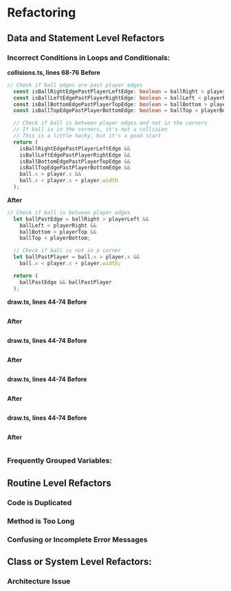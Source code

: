 # Refactoring
## Data and Statement Level Refactors
### Incorrect Conditions in Loops and Conditionals:
**collisions.ts, lines 68-76**
**Before**
```typescript
// Check if ball edges are past player edges
  const isBallRightEdgePastPlayerLeftEdge: boolean = ballRight > playerLeft; // ball right edge past player left edge
  const isBallLeftEdgePastPlayerRightEdge: boolean = ballLeft < playerRight; // ball left edge past player right edge
  const isBallBottomEdgePastPlayerTopEdge: boolean = ballBottom > playerTop; // ball bottom edge past player top edge
  const isBallTopEdgePastPlayerBottomEdge: boolean = ballTop < playerBottom; // ball top edge past player bottom edge

  // Check if ball is between player edges and not in the corners
  // If ball is in the corners, it's not a collision
  // This is a little hacky, but it's a good start
  return (
    isBallRightEdgePastPlayerLeftEdge &&
    isBallLeftEdgePastPlayerRightEdge &&
    isBallBottomEdgePastPlayerTopEdge &&
    isBallTopEdgePastPlayerBottomEdge &&
    ball.x > player.x &&
    ball.x < player.x + player.width
  );
```
**After**
```typescript
// Check if ball is between player edges
  let ballPastEdge = ballRight > playerLeft && 
    ballLeft < playerRight &&
    ballBottom > playerTop &&
    ballTop < playerBottom;

  // Check if ball is not in a corner
  let ballPastPlayer = ball.x > player.x &&
    ball.x < player.x + player.width;

  return (
    ballPastEdge && ballPastPlayer
  );
```
**draw.ts, lines 44-74**
**Before**
```typescript

```
**After**
```typescript

```

**draw.ts, lines 44-74**
**Before**
```typescript

```
**After**
```typescript

```

**draw.ts, lines 44-74**
**Before**
```typescript

```
**After**
```typescript

```

**draw.ts, lines 44-74**
**Before**
```typescript

```
**After**
```typescript

```

### Frequently Grouped Variables:



## Routine Level Refactors
### Code is Duplicated
### Method is Too Long
### Confusing or Incomplete Error Messages

## Class or System Level Refactors:
### Architecture Issue

